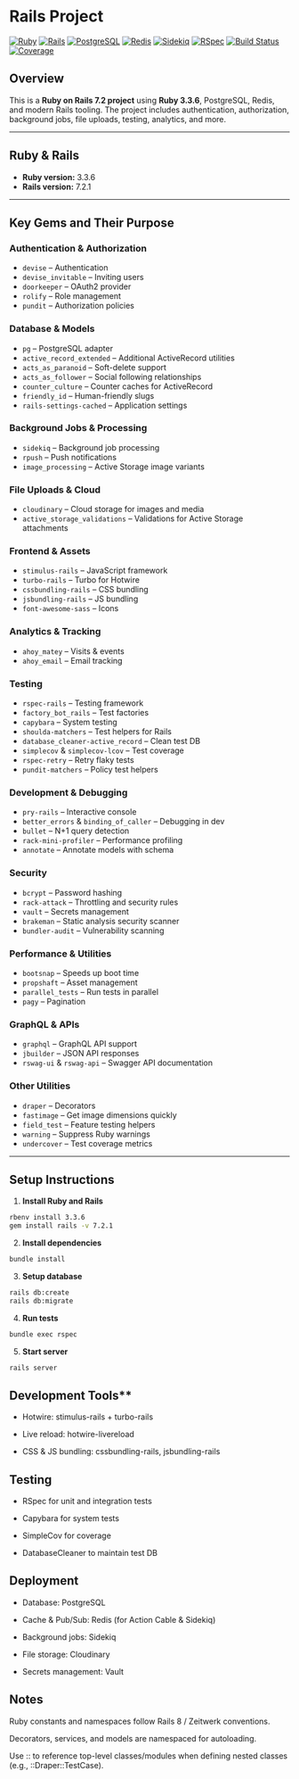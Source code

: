 # Rails Project

[![Ruby](https://img.shields.io/badge/Ruby-3.3.6-red)](https://www.ruby-lang.org/en/)
[![Rails](https://img.shields.io/badge/Rails-7.2.1-blue)](https://rubyonrails.org/)
[![PostgreSQL](https://img.shields.io/badge/PostgreSQL-14-blue)](https://www.postgresql.org/)
[![Redis](https://img.shields.io/badge/Redis-6-orange)](https://redis.io/)
[![Sidekiq](https://img.shields.io/badge/Sidekiq-7.1-purple)](https://sidekiq.org/)
[![RSpec](https://img.shields.io/badge/RSpec-6.0-red)](https://rspec.info/)
[![Build Status](https://github.com/dambar08/insta/actions/workflows/ci.yml/badge.svg)](https://github.com/dambar08/insta/actions/workflows/ci.yml)
[![Coverage](https://img.shields.io/badge/Coverage-95%25-brightgreen)](coverage/index.html)

## Overview

This is a **Ruby on Rails 7.2 project** using **Ruby 3.3.6**, PostgreSQL, Redis, and modern Rails tooling.
The project includes authentication, authorization, background jobs, file uploads, testing, analytics, and more.

---

## Ruby & Rails

- **Ruby version:** 3.3.6
- **Rails version:** 7.2.1

---

## Key Gems and Their Purpose

### Authentication & Authorization

- `devise` – Authentication
- `devise_invitable` – Inviting users
- `doorkeeper` – OAuth2 provider
- `rolify` – Role management
- `pundit` – Authorization policies

### Database & Models

- `pg` – PostgreSQL adapter
- `active_record_extended` – Additional ActiveRecord utilities
- `acts_as_paranoid` – Soft-delete support
- `acts_as_follower` – Social following relationships
- `counter_culture` – Counter caches for ActiveRecord
- `friendly_id` – Human-friendly slugs
- `rails-settings-cached` – Application settings

### Background Jobs & Processing

- `sidekiq` – Background job processing
- `rpush` – Push notifications
- `image_processing` – Active Storage image variants

### File Uploads & Cloud

- `cloudinary` – Cloud storage for images and media
- `active_storage_validations` – Validations for Active Storage attachments

### Frontend & Assets

- `stimulus-rails` – JavaScript framework
- `turbo-rails` – Turbo for Hotwire
- `cssbundling-rails` – CSS bundling
- `jsbundling-rails` – JS bundling
- `font-awesome-sass` – Icons

### Analytics & Tracking

- `ahoy_matey` – Visits & events
- `ahoy_email` – Email tracking

### Testing

- `rspec-rails` – Testing framework
- `factory_bot_rails` – Test factories
- `capybara` – System testing
- `shoulda-matchers` – Test helpers for Rails
- `database_cleaner-active_record` – Clean test DB
- `simplecov` & `simplecov-lcov` – Test coverage
- `rspec-retry` – Retry flaky tests
- `pundit-matchers` – Policy test helpers

### Development & Debugging

- `pry-rails` – Interactive console
- `better_errors` & `binding_of_caller` – Debugging in dev
- `bullet` – N+1 query detection
- `rack-mini-profiler` – Performance profiling
- `annotate` – Annotate models with schema

### Security

- `bcrypt` – Password hashing
- `rack-attack` – Throttling and security rules
- `vault` – Secrets management
- `brakeman` – Static analysis security scanner
- `bundler-audit` – Vulnerability scanning

### Performance & Utilities

- `bootsnap` – Speeds up boot time
- `propshaft` – Asset management
- `parallel_tests` – Run tests in parallel
- `pagy` – Pagination

### GraphQL & APIs

- `graphql` – GraphQL API support
- `jbuilder` – JSON API responses
- `rswag-ui` & `rswag-api` – Swagger API documentation

### Other Utilities

- `draper` – Decorators
- `fastimage` – Get image dimensions quickly
- `field_test` – Feature testing helpers
- `warning` – Suppress Ruby warnings
- `undercover` – Test coverage metrics

---

## Setup Instructions

1. **Install Ruby and Rails**

```bash
rbenv install 3.3.6
gem install rails -v 7.2.1
```

2. **Install dependencies**

```bash
bundle install
```

3. **Setup database**

```bash
rails db:create
rails db:migrate
```

4. **Run tests**

```bash
bundle exec rspec
```

5. **Start server**

```bash
rails server
```

## Development Tools**

- Hotwire: stimulus-rails + turbo-rails

- Live reload: hotwire-livereload

- CSS & JS bundling: cssbundling-rails, jsbundling-rails

## Testing

- RSpec for unit and integration tests

- Capybara for system tests

- SimpleCov for coverage

- DatabaseCleaner to maintain test DB

## Deployment

- Database: PostgreSQL

- Cache & Pub/Sub: Redis (for Action Cable & Sidekiq)

- Background jobs: Sidekiq

- File storage: Cloudinary

- Secrets management: Vault

## Notes

Ruby constants and namespaces follow Rails 8 / Zeitwerk conventions.

Decorators, services, and models are namespaced for autoloading.

Use :: to reference top-level classes/modules when defining nested classes (e.g., ::Draper::TestCase).
